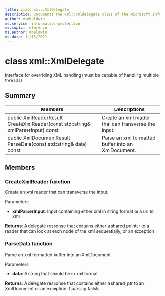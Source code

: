```yaml
---
title: class xml::XmlDelegate 
description: Documents the xml::xmldelegate class of the Microsoft Information Protection SDK.
author: msmbaldwin
ms.service: information-protection
ms.topic: reference
ms.author: mbaldwin
ms.date: 11/15/2021
---
```


# class xml::XmlDelegate 
Interface for overriding XML handling (must be capable of handling multiple threads)
  
## Summary
 Members                        | Descriptions                                
--------------------------------|---------------------------------------------
public XmlReaderResult CreateXmlReader(const std::string& xmlParserInput) const  |  Create an xml reader that can transverse the input.
public XmlDocumentResult ParseData(const std::string& data) const  |  Parse an xml formatted buffer into an XmlDocument.
  
## Members
  
### CreateXmlReader function
Create an xml reader that can transverse the input.

Parameters:  
* **xmlParserInput**: Input containing either xml in string format or a uri to xml



  
**Returns**: A delegate response that contains either a shared pointer to a reader that can look at each node of the xml sequentially, or an exception
  
### ParseData function
Parse an xml formatted buffer into an XmlDocument.

Parameters:  
* **data**: A string that should be in xml format



  
**Returns**: A delegate response that contains either a shared_ptr to an XmlDocument or an exception if parsing failsls